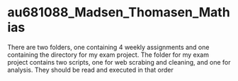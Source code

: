 # au681088_Madsen_Thomasen_Mathias
There are two folders, one containing 4 weekly assignments and one containing the directory for my exam project. 
The folder for my exam project contains two scripts, one for web scrabing and cleaning, and one for analysis. They should be read and executed in that order
